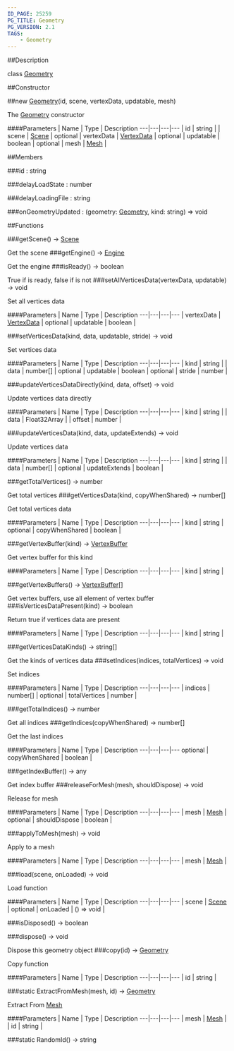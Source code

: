 ```yaml
---
ID_PAGE: 25259
PG_TITLE: Geometry
PG_VERSION: 2.1
TAGS:
    - Geometry
---
```

##Description

class [Geometry](/classes/2.2-alpha/Geometry)



##Constructor

##new [Geometry](/classes/2.2-alpha/Geometry)(id, scene, vertexData, updatable, mesh)

The [Geometry](/classes/2.2-alpha/Geometry) constructor

####Parameters
 | Name | Type | Description
---|---|---|---
 | id | string | 
 | scene | [Scene](/classes/2.2-alpha/Scene) | 
optional | vertexData | [VertexData](/classes/2.2-alpha/VertexData) | 
optional | updatable | boolean | 
optional | mesh | [Mesh](/classes/2.2-alpha/Mesh) | 

##Members

###id : string



###delayLoadState : number



###delayLoadingFile : string



###onGeometryUpdated : (geometry: [Geometry](/classes/2.2-alpha/Geometry), kind: string) =&gt; void



##Functions

###getScene() &rarr; [Scene](/classes/2.2-alpha/Scene)

Get the scene
###getEngine() &rarr; [Engine](/classes/2.2-alpha/Engine)

Get the engine
###isReady() &rarr; boolean

True if is ready, false if is not
###setAllVerticesData(vertexData, updatable) &rarr; void

Set all vertices data

####Parameters
 | Name | Type | Description
---|---|---|---
 | vertexData | [VertexData](/classes/2.2-alpha/VertexData) | 
optional | updatable | boolean | 

###setVerticesData(kind, data, updatable, stride) &rarr; void

Set vertices data

####Parameters
 | Name | Type | Description
---|---|---|---
 | kind | string | 
 | data | number[] | 
optional | updatable | boolean | 
optional | stride | number | 

###updateVerticesDataDirectly(kind, data, offset) &rarr; void

Update vertices data directly

####Parameters
 | Name | Type | Description
---|---|---|---
 | kind | string | 
 | data | Float32Array | 
 | offset | number | 

###updateVerticesData(kind, data, updateExtends) &rarr; void

Update vertices data

####Parameters
 | Name | Type | Description
---|---|---|---
 | kind | string | 
 | data | number[] | 
optional | updateExtends | boolean | 

###getTotalVertices() &rarr; number

Get total vertices
###getVerticesData(kind, copyWhenShared) &rarr; number[]

Get total vertices data

####Parameters
 | Name | Type | Description
---|---|---|---
 | kind | string | 
optional | copyWhenShared | boolean | 

###getVertexBuffer(kind) &rarr; [VertexBuffer](/classes/2.2-alpha/VertexBuffer)

Get vertex buffer for this kind

####Parameters
 | Name | Type | Description
---|---|---|---
 | kind | string | 

###getVertexBuffers() &rarr; [VertexBuffer](/classes/2.2-alpha/VertexBuffer)[]

Get vertex buffers, use all element of vertex buffer
###isVerticesDataPresent(kind) &rarr; boolean

Return true if vertices data are present

####Parameters
 | Name | Type | Description
---|---|---|---
 | kind | string | 

###getVerticesDataKinds() &rarr; string[]

Get the kinds of vertices data
###setIndices(indices, totalVertices) &rarr; void

Set indices

####Parameters
 | Name | Type | Description
---|---|---|---
 | indices | number[] | 
optional | totalVertices | number | 

###getTotalIndices() &rarr; number

Get all indices
###getIndices(copyWhenShared) &rarr; number[]

Get the last indices

####Parameters
 | Name | Type | Description
---|---|---|---
optional | copyWhenShared | boolean | 

###getIndexBuffer() &rarr; any

Get index buffer
###releaseForMesh(mesh, shouldDispose) &rarr; void

Release for mesh

####Parameters
 | Name | Type | Description
---|---|---|---
 | mesh | [Mesh](/classes/2.2-alpha/Mesh) | 
optional | shouldDispose | boolean | 

###applyToMesh(mesh) &rarr; void

Apply to a mesh

####Parameters
 | Name | Type | Description
---|---|---|---
 | mesh | [Mesh](/classes/2.2-alpha/Mesh) | 

###load(scene, onLoaded) &rarr; void

Load function

####Parameters
 | Name | Type | Description
---|---|---|---
 | scene | [Scene](/classes/2.2-alpha/Scene) | 
optional | onLoaded | () =&gt; void | 

###isDisposed() &rarr; boolean


###dispose() &rarr; void

Dispose this geometry object
###copy(id) &rarr; [Geometry](/classes/2.2-alpha/Geometry)

Copy function

####Parameters
 | Name | Type | Description
---|---|---|---
 | id | string | 

###static ExtractFromMesh(mesh, id) &rarr; [Geometry](/classes/2.2-alpha/Geometry)

Extract From [Mesh](/classes/2.2-alpha/Mesh)

####Parameters
 | Name | Type | Description
---|---|---|---
 | mesh | [Mesh](/classes/2.2-alpha/Mesh) | 
 | id | string | 

###static RandomId() &rarr; string


